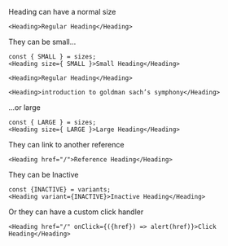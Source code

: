 Heading can have a normal size

```react
<Heading>Regular Heading</Heading>
```

They can be small...

```react
const { SMALL } = sizes;
<Heading size={ SMALL }>Small Heading</Heading>
```

```react
<Heading>Regular Heading</Heading>
```

```react
<Heading>introduction to goldman sach’s symphony</Heading>
```

...or large

```react
const { LARGE } = sizes;
<Heading size={ LARGE }>Large Heading</Heading>
```

They can link to another reference

```react
<Heading href="/">Reference Heading</Heading>
```

They can be Inactive

```react
const {INACTIVE} = variants;
<Heading variant={INACTIVE}>Inactive Heading</Heading>
```

Or they can have a custom click handler

```react
<Heading href="/" onClick={({href}) => alert(href)}>Click Heading</Heading>
```
